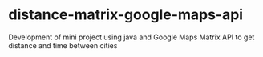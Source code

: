 # distance-matrix-google-maps-api
Development of mini project using java and Google Maps Matrix API to get distance and time between cities 

